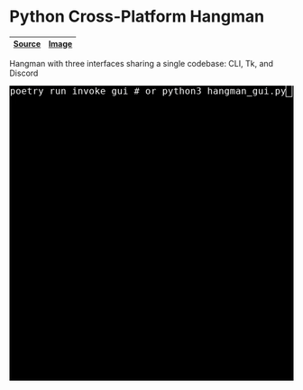 [cross-platform-hangman image]: https://raw.githubusercontent.com/RascalTwo/PythonHangman/assets/gui.gif "GUI gameplay of hangman, failing to guess the phrase 'VISUAL STUDIO CODE'"
[cross-platform-hangman source]: https://github.com/RascalTwo/PythonHangman

# Python Cross-Platform Hangman

| [Source][cross-platform-hangman source] | [Image][cross-platform-hangman image] |
| - | - |

Hangman with three interfaces sharing a single codebase: CLI, Tk, and Discord

![GUI gameplay of hangman, failing to guess the phrase 'VISUAL STUDIO CODE'][cross-platform-hangman image]
